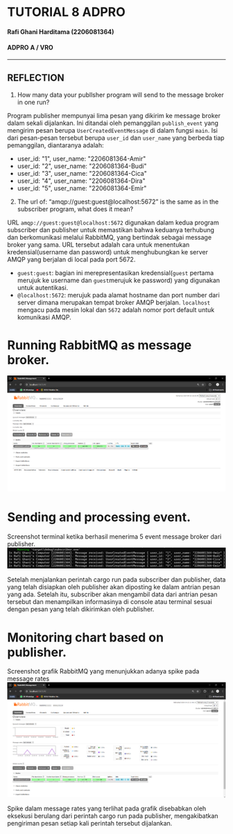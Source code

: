 # TUTORIAL 8 ADPRO
#### Rafi Ghani Harditama (2206081364)
#### ADPRO A / VRO

---

## REFLECTION 

1. How many data your publlsher program will send to the message broker in one run?

Program publisher mempunyai lima pesan yang dikirim ke message broker dalam sekali dijalankan. Ini ditandai oleh pemanggilan `publish_event` yang mengirim pesan berupa `UserCreatedEventMessage` di dalam fungsi `main`. Isi dari pesan-pesan tersebut berupa `user_id` dan `user_name` yang berbeda tiap pemanggilan, diantaranya adalah:

* user_id: "1", user_name: "2206081364-Amir"
* user_id: "2", user_name: "2206081364-Budi"
* user_id: "3", user_name: "2206081364-Cica"
* user_id: "4", user_name: "2206081364-Dira"
* user_id: "5", user_name: "2206081364-Emir"

2. The url of: “amqp://guest:guest@localhost:5672” is the same as in the subscriber program, what does it mean?

URL `amqp://guest:guest@localhost:5672` digunakan dalam kedua program subscriber dan publisher untuk memastikan bahwa keduanya terhubung dan berkomunikasi melalui RabbitMQ, yang bertindak sebagai message broker yang sama. URL tersebut adalah cara untuk menentukan kredensial(username dan password) untuk menghubungkan ke server AMQP yang berjalan di local pada port 5672.

* `guest:guest`: bagian ini merepresentasikan kredensial(`guest` pertama merujuk ke username dan `guest`merujuk ke password) yang digunakan untuk autentikasi.
* `@localhost:5672`: merujuk pada alamat hostname dan port number dari server dimana merupakan tempat broker AMQP berjalan. `localhost` mengacu pada mesin lokal dan `5672` adalah nomor port default untuk komunikasi AMQP. 


# Running RabbitMQ as message broker.
![alt text](./img/image.png)

# Sending and processing event.
Screenshot terminal ketika berhasil menerima 5 event message broker dari publisher.
![alt text](./img/image1.png)

Setelah menjalankan perintah cargo run pada subscriber dan publisher, data yang telah disiapkan oleh publisher akan diposting ke dalam antrian pesan yang ada. Setelah itu, subscriber akan mengambil data dari antrian pesan tersebut dan menampilkan informasinya di console atau terminal sesuai dengan pesan yang telah dikirimkan oleh publisher.

# Monitoring chart based on publisher.
Screenshot grafik RabbitMQ yang menunjukkan adanya spike pada message rates
![alt text](./img/image2.png)

Spike dalam message rates yang terlihat pada grafik disebabkan oleh eksekusi berulang dari perintah cargo run pada publisher, mengakibatkan pengiriman pesan setiap kali perintah tersebut dijalankan.